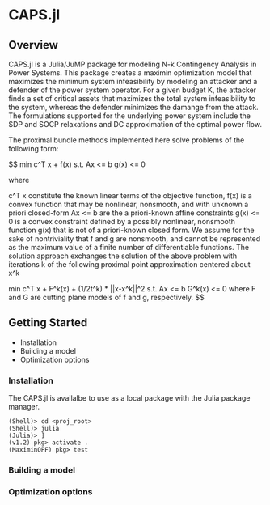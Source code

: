 
# CAPS.jl

## Overview
CAPS.jl is a Julia/JuMP package for modeling N-k Contingency Analysis in Power Systems. This package creates a maximin optimization model that maximizes the minimum system infeasibility by modeling an attacker and a defender of the power system operator. For a given budget K, the attacker finds a set of critical assets that maximizes the total system infeasibility to the system, whereas the defender minimizes the damange from the attack. The formulations supported for the underlying power system include the SDP and SOCP relaxations and DC approximation of the optimal power flow.

The proximal bundle methods implemented here solve problems of the following form:

$$
min c^T x + f(x) s.t. Ax <= b g(x) <= 0

where

c^T x constitute the known linear terms of the objective function,
f(x) is a convex function that may be nonlinear, nonsmooth, and with unknown a priori closed-form
Ax <= b are the a priori-known affine constraints
g(x) <= 0 is a convex constraint defined by a possibly nonlinear, nonsmooth function g(x) that is not of a priori-known closed form.
We assume for the sake of nontriviality that f and g are nonsmooth, and cannot be represented as the maximum value of a finite number of differentiable functions. The solution approach exchanges the solution of the above problem with iterations k of the following proximal point approximation centered about x^k

min c^T x + F^k(x) + (1/2t^k) * ||x-x^k||^2 s.t. Ax <= b G^k(x) <= 0 where F and G are cutting plane models of f and g, respectively.
$$
## Getting Started

* Installation
* Building a model
* Optimization options

### Installation
The CAPS.jl is availalbe to use as a local package with the Julia package manager. 
```
(Shell)> cd <proj_root>
(Shell)> julia
(Julia)> ]
(v1.2) pkg> activate .
(MaximinOPF) pkg> test
```
### Building a model

### Optimization options
